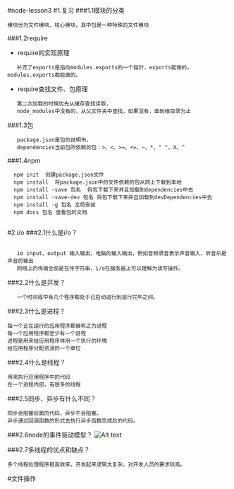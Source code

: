 #node-lesson3
#1.复习
###1.1模块的分类

```模块分为文件模块、核心模块，其中包是一种特殊的文件模块 ```

###1.2require

- require的实现原理

```把代码从文件中读出来，用匿名函数的方式头尾包装，返回modules.exports对象，曝露出想要曝露出来的属性、方法、对象。
   补充了exports是指向modules.exports的一个指针，exports能做的，modules.exports都能做的。 
```

- require查找文件、包原理

```.js、.node、.json依次帮你补足，
   第二次加载的时候优先从缓存查找读取，
   node_modules中没有的，从父文件夹中查找，如果没有，直到根目录为止
```
###1.3包
```
   package.json是包的说明书，
   dependencies当前包所依赖的包：>、<、>=、<=、~、*、" "、X、^

```
###1.4npm
```
  npm init  创建package.json文件
  npm install  将package.json中的文件依赖的包从网上下载到本地
  npm install -save 包名  将包下载下来并且加载到dependencies中去
  npm install -save-dev 包名 将包下载下来并且加载到devDependencies中去
  npm install -g 包名 全局安装
  npm docs 包名 查看包的文档
  
```
#2.i/o
###2.1什么是i/o？

```

   io input、output 输入输出，电脑的输入输出，例如音频录音表示声音输入、听音乐是声音的输出
   网络上的传输全部是在传字符串，i/o在服务器上可以理解为读写操作。
```
###2.2什么是并发？
```
   一个时间段中有几个程序都处于已启动运行到运行完毕之间。
```
###2.3什么是进程？
```
每一个正在运行的应用程序都被称之为进程
每一个应用程序都至少有一个进程
进程是用来给应用程序体用一个执行的环境
给应用程序分配资源的一个单位

```
###2.4什么是线程？
```
用来执行应用程序中的代码
在一个进程内部，有很多的线程
```

###2.5同步、异步有什么不同？
```
同步会阻塞后面的代码，异步不会阻塞。
异步通过回调函数的形式去执行异步函数完成后的代码。
```

###2.6node的事件驱动模型？
![Alt text](https://github.com/KingNigel/node-notes/blob/master/lesson3/pic/event-loop.png)

###2.7多线程的优点和缺点？
```
多个线程处理程序提高效率，开发起来逻辑太复杂，对开发人员的要求较高。

```
#文件操作

